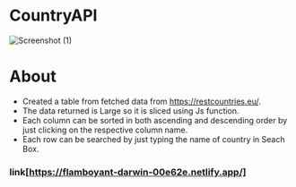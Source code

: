 # CountryAPI


![Screenshot (1)](https://user-images.githubusercontent.com/57011125/108950600-82fc3d80-768c-11eb-9623-078f8dbaaed7.png)



# About 

- Created a table  from fetched data from https://restcountries.eu/.
- The data returned is Large so it is sliced using Js function.
- Each column can be sorted in both ascending and descending order by just clicking on the respective column name.
- Each row can be searched by just typing the name of country in Seach Box.
 
 
 ### link[https://flamboyant-darwin-00e62e.netlify.app/]
